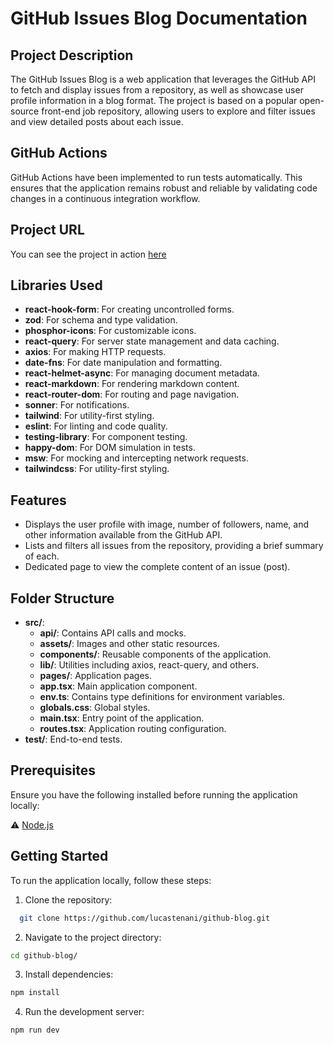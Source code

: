 # GitHub Issues Blog Documentation

## Project Description

The GitHub Issues Blog is a web application that leverages the GitHub API to fetch and display issues from a repository, as well as showcase user profile information in a blog format. The project is based on a popular open-source front-end job repository, allowing users to explore and filter issues and view detailed posts about each issue.

## GitHub Actions
GitHub Actions have been implemented to run tests automatically. This ensures that the application remains robust and reliable by validating code changes in a continuous integration workflow.

## Project URL

You can see the project in action [here](https://github-blog-rho-one.vercel.app/)

## Libraries Used

- **react-hook-form**: For creating uncontrolled forms.
- **zod**: For schema and type validation.
- **phosphor-icons**: For customizable icons.
- **react-query**: For server state management and data caching.
- **axios**: For making HTTP requests.
- **date-fns**: For date manipulation and formatting.
- **react-helmet-async**: For managing document metadata.
- **react-markdown**: For rendering markdown content.
- **react-router-dom**: For routing and page navigation.
- **sonner**: For notifications.
- **tailwind**: For utility-first styling.
- **eslint**: For linting and code quality.
- **testing-library**: For component testing.
- **happy-dom**: For DOM simulation in tests.
- **msw**: For mocking and intercepting network requests.
- **tailwindcss**: For utility-first styling.

## Features

- Displays the user profile with image, number of followers, name, and other information available from the GitHub API.
- Lists and filters all issues from the repository, providing a brief summary of each.
- Dedicated page to view the complete content of an issue (post).

## Folder Structure

- **src/**:
  - **api/**: Contains API calls and mocks.
  - **assets/**: Images and other static resources.
  - **components/**: Reusable components of the application.
  - **lib/**: Utilities including axios, react-query, and others.
  - **pages/**: Application pages.
  - **app.tsx**: Main application component.
  - **env.ts**: Contains type definitions for environment variables.
  - **globals.css**: Global styles.
  - **main.tsx**: Entry point of the application.
  - **routes.tsx**: Application routing configuration.
- **test/**: End-to-end tests.

## Prerequisites

Ensure you have the following installed before running the application locally:

:warning: [Node.js](https://nodejs.org/en/download/)

## Getting Started

To run the application locally, follow these steps:

1. Clone the repository:

```bash
  git clone https://github.com/lucastenani/github-blog.git
```
2. Navigate to the project directory:

```bash
cd github-blog/
```

3. Install dependencies:

```bash
npm install
```

4. Run the development server:

```bash
npm run dev
```

